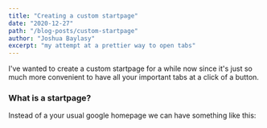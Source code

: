 ```yaml
---
title: "Creating a custom startpage"
date: "2020-12-27"
path: "/blog-posts/custom-startpage"
author: "Joshua Baylasy"
excerpt: "my attempt at a prettier way to open tabs"
---
```


I've wanted to create a custom startpage for a while now since it's just so much more convenient to have all your important tabs at a click of a button.

### What is a startpage? 
Instead of a your usual google homepage we can have something like this:
